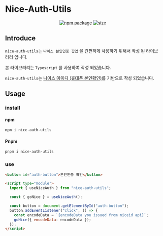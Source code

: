 # Nice-Auth-Utils

<p align="center">
  <a href="https://www.npmjs.com/package/nice-auth-utils"><img src="https://img.shields.io/npm/v/nice-auth-utils.svg" alt="npm package"></a>
  <!-- <img src="https://img.shields.io/github/package-json/v/kjwhub/nice-auth-utils" alt="version"> -->
  <img src="https://img.shields.io/bundlephobia/min/nice-auth-utils" alt="size">
</p>

## Introduce

`nice-auth-utils`는 `나이스 본인인증 팝업` 을 간편하게 사용하기 위해서 작성 된 라이브러리 입니다.

본 라이브러리는 `Typescript` 를 사용하여 작성 되었습니다.

`nice-auth-utils`는 [나이스 아이디 (휴대폰 본인확인)](https://www.niceid.co.kr/prod_mobile.nc)를 기반으로 작성 되었습니다.

## Usage

### install

#### npm

```zsh
npm i nice-auth-utils
```

#### Pnpm

```zsh
pnpm i nice-auth-utils
```

### use

```html
<button id="auth-button">본인인증 확인</button>

<script type="module">
  import { useNiceAuth } from "nice-auth-utils";

  const { goNice } = useNiceAuth();

  const button = document.getElementById("auth-button");
  button.addEventListener("click", () => {
    const encodeData = `{encodeData you issued from niceid api}`;
    goNice({ encodeData: encodeData });
  });
</script>
```
